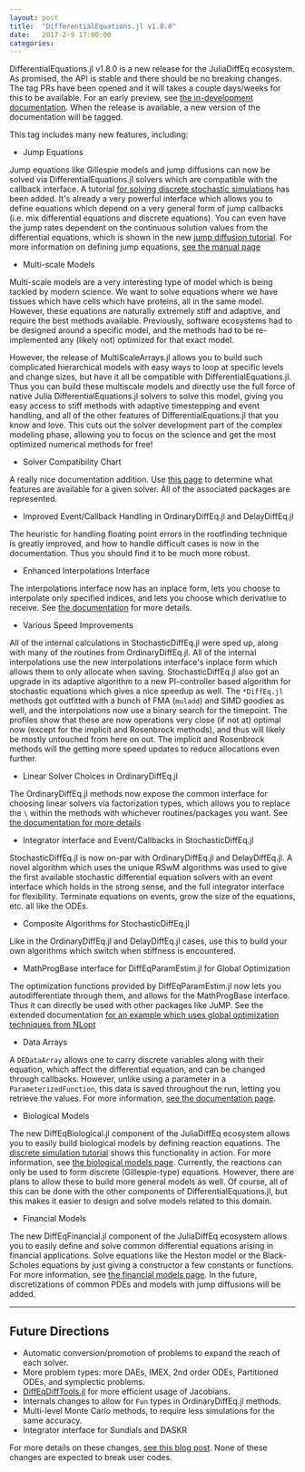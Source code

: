 ```yaml
---
layout: post
title:  "DifferentialEquations.jl v1.8.0"
date:   2017-2-9 17:00:00
categories:
---
```


DifferentialEquations.jl v1.8.0 is a new release for the JuliaDiffEq ecosystem.
As promised, the API is stable and there should be no breaking changes. The tag
PRs have been opened and it will takes a couple days/weeks for this to be available.
For an early preview, see [the in-development documentation](http://docs.juliadiffeq.org/dev/).
When the release is available, a new version of the documentation will be tagged.

This tag includes many new features, including:

* Jump Equations

Jump equations like Gillespie models and jump diffusions can now be solved via
DifferentialEquations.jl solvers which are compatible with the callback interface.
A tutorial [for solving discrete stochastic simulations](http://docs.juliadiffeq.org/dev/tutorials/discrete_stochastic_example.html)
has been added. It's already a very powerful interface which
allows you to define equations which depend on a very general form of jump callbacks
(i.e. mix differential equations and discrete equations). You can even have the
jump rates dependent on the continuous solution values from the differential equations,
which is shown in the new [jump diffusion tutorial](http://docs.juliadiffeq.org/dev/tutorials/jump_diffusion.html).
For more information on
defining jump equations, [see the manual page](http://docs.juliadiffeq.org/dev/types/jump_types.html)

* Multi-scale Models

Multi-scale models are a very interesting type of model which is being tackled by
modern science. We want to solve equations where we have tissues which have cells
which have proteins, all in the same model. However, these equations are naturally
extremely stiff and adaptive, and require the best methods available. Previously,
software ecosystems had to be designed around a specific model, and the methods
had to be re-implemented any (likely not) optimized for that exact model.

However, the release of MultiScaleArrays.jl allows you to build such complicated
hierarchical models with easy ways to loop at specific levels and change sizes,
but have it all be compatible with DifferentialEquations.jl. Thus you can build
these multiscale models and directly use the full force of native Julia
DifferentialEquations.jl solvers to solve this model, giving you easy access to
stiff methods with adaptive timestepping and event handling, and all of the other
features of DifferentialEquations.jl that you know and love. This cuts out the solver
development part of the complex modeling phase, allowing you to focus on the science
and get the most optimized numerical methods for free!

* Solver Compatibility Chart

A really nice documentation addition. Use
[this page](http://docs.juliadiffeq.org/dev/basics/compatibility_chart.html)
to determine what features are available for a given solver. All of the associated
packages are represented.

* Improved Event/Callback Handling in OrdinaryDiffEq.jl and DelayDiffEq.jl

The heuristic for handling floating point errors in the rootfinding technique
is greatly improved, and how to handle difficult cases is now in the documentation.
Thus you should find it to be much more robust.

* Enhanced Interpolations Interface

The interpolations interface now has an inplace form, lets you choose to interpolate
only specified indices, and lets you choose which derivative to receive. See
[the documentation](http://docs.juliadiffeq.org/dev/basics/solution.html#Interpolations-1)
for more details.

* Various Speed Improvements

All of the internal calculations in StochasticDiffEq.jl were sped up, along with
many of the routines from OrdinaryDiffEq.jl. All of the internal interpolations
use the new interpolations interface's inplace form which allows them to only
allocate when saving. StochasticDiffEq.jl also got an upgrade in its adaptive
algorithm to a new PI-controller based algorithm for stochastic equations which
gives a nice speedup as well. The `*DiffEq.jl` methods got outfitted with a
bunch of FMA (`muladd`) and SIMD goodies as well, and the interpolations
now use a binary search for the timepoint. The profiles show that these are
now operations very close (if not at) optimal now (except for the implicit
and Rosenbrock methods), and thus will likely be mostly untouched from here
on out. The implicit and Rosenbrock methods will the getting more speed updates
to reduce allocations even further.

* Linear Solver Choices in OrdinaryDiffEq.jl

The OrdinaryDiffEq.jl methods now expose the common interface for choosing
linear solvers via factorization types, which allows you to replace the `\`
within the methods with whichever routines/packages you want. See
[the documentation for more details](http://docs.juliadiffeq.org/dev/features/linear_nonlinear.html)

* Integrator interface and Event/Callbacks in StochasticDiffEq.jl

StochasticDiffEq.jl is now on-par with OrdinaryDiffEq.jl and DelayDiffEq.jl. A
novel algorithm which uses the unique RSwM algorithms was used to give the first
available stochastic differential equation solvers with an event interface which
holds in the strong sense, and the full integrator interface for flexibility.
Terminate equations on events, grow the size of the equations, etc. all like the
ODEs.

* Composite Algorithms for StochasticDiffEq.jl

Like in the OrdinaryDiffEq.jl and DelayDiffEq.jl cases, use this to build
your own algorithms which switch when stiffness is encountered.

* MathProgBase interface for DiffEqParamEstim.jl for Global Optimization

The optimization functions provided by DiffEqParamEstim.jl now lets you autodifferentiate
through them, and allows for the MathProgBase interface. Thus it can directly be used with
other packages like JuMP. See the extended documentation
[for an example which uses global optimization techniques from NLopt](http://docs.juliadiffeq.org/latest/analysis/parameter_estimation.html#More-Algorithms-(Global-Optimization)-via-MathProgBase-Solvers-1)

* Data Arrays

A `DEDataArray` allows one to carry discrete variables along with their equation,
which affect the differential equation, and can be changed through callbacks.
However, unlike using a parameter in a `ParameterizedFunction`, this data is
saved throughout the run, letting you retrieve the values. For more information,
[see the documentation page](http://docs.juliadiffeq.org/latest/features/data_arrays.html).

* Biological Models

The new DiffEqBiological.jl component of the JuliaDiffEq ecosystem allows you to
easily build biological models by defining reaction equations. The
[discrete simulation tutorial](http://docs.juliadiffeq.org/dev/tutorials/discrete_stochastic_example.html)
shows this functionality in action. For more information, see
[the biological models page](http://docs.juliadiffeq.org/dev/models/biological.html).
Currently, the reactions can only be used to form discrete (Gillespie-type) equations.
However, there are plans to allow these to build more general models as well.
Of course, all of this can be done with the other components of DifferentialEquations.jl,
but this makes it easier to design and solve models related to this domain.

* Financial Models

The new DiffEqFinancial.jl component of the JuliaDiffEq ecosystem allows you
to easily define and solve common differential equations arising in financial
applications. Solve equations like the Heston model or the Black-Scholes equations
by just giving a constructor a few constants or functions. For more information,
see [the financial models page](http://docs.juliadiffeq.org/dev/models/financial.html).
In the future, discretizations of common PDEs and models with jump diffusions will be added.

-------------

## Future Directions

- Automatic conversion/promotion of problems to expand the reach of each solver.
- More problem types: more DAEs, IMEX, 2nd order ODEs, Partitioned ODEs, and symplectic problems.
- [DiffEqDiffTools.jl](https://github.com/JuliaDiffEq/DiffEqDiffTools.jl) for more efficient usage of Jacobians.
- Internals changes to allow for `Fun` types in OrdinaryDiffEq.jl methods.
- Multi-level Monte Carlo methods, to require less simulations for the same accuracy.
- Integrator interface for Sundials and DASKR

For more details on these changes,
[see this blog post](http://www.stochasticlifestyle.com/6-months-differentialequations-jl-going/).
None of these changes are expected to break user codes.
